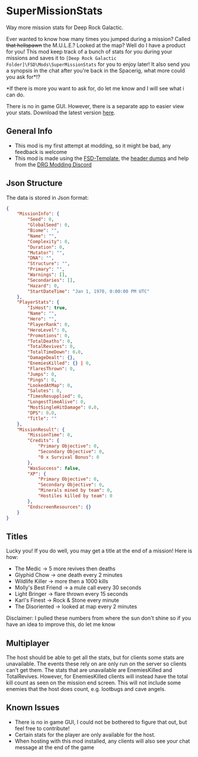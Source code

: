 # SuperMissionStats
Way more mission stats for Deep Rock Galactic.

Ever wanted to know how many times you jumped during a mission? Called ~~that hellspawn~~ the M.U.L.E.? Looked at the map? Well do I have a product for you! This mod keep track of a bunch of stats for you during your missions and saves it to `[Deep Rock Galactic Folder]\FSD\Mods\SuperMissionStats` for you to enjoy later! It also send you a synopsis in the chat after you're back in the Spacerig, what more could you ask for*!?


*If there is more you want to ask for, do let me know and I will see what i can do.

There is no in game GUI. However, there is a separate app to easier view your stats. Download the latest version [here](https://github.com/RubenHuizenga/super-mission-stats-viewer/releases).

## General Info
- This mod is my first attempt at modding, so it might be bad, any feedback is welcome
- This mod is made using the [FSD-Template](https://github.com/DRG-Modding/FSD-Template), the [header dumps](https://github.com/DRG-Modding/Header-Dumps) and help from the [DRG Modding Discord](https://discord.gg/gUw32ayWGt)

## Json Structure
The data is stored in Json format:
```JSON
{
    "MissionInfo": {
        "Seed": 0,
        "GlobalSeed": 0,
        "Biome": "",
        "Name": "",
        "Complexity": 0,
        "Duration": 0,
        "Mutator": "",
        "DNA": "",
        "Structure": "",
        "Primary": "",
        "Warnings": [],
        "Secondaries": [],
        "Hazard": 0,
        "StartDateTime": "Jan 1, 1970, 0:00:00 PM UTC"
    },
    "PlayerStats": {
        "IsHost": true,
        "Name": "",
        "Hero": "",
        "PlayerRank": 0,
        "HeroLevel": 0,
        "Promotions": 0,
        "TotalDeaths": 0,
        "TotalRevives": 0,
        "TotalTimeDown": 0.0,
        "DamageDealt": {},
        "EnemiesKilled": {} | 0,
        "FlaresThrown": 0,
        "Jumps": 0,
        "Pings": 0,
        "LookedAtMap": 0,
        "Salutes": 0,
        "TimesResupplied": 0,
        "LongestTimeAlive": 0,
        "MostSingleHitDamage": 0.0,
        "DPS": 0.0,
        "Title": ""
    },
    "MissionResult": {
        "MissionTime": 0,
        "Credits": {
            "Primary Objective": 0,
            "Secondary Objective": 0,
            "0 x Survival Bonus": 0
        },
        "WasSuccess": false,
        "XP": {
            "Primary Objective": 0,
            "Secondary Objective": 0,
            "Minerals mined by team": 0,
            "Hostiles killed by team": 0
        },
        "EndscreenResources": {}
    }
}
```

## Titles
Lucky you! If you do well, you may get a title at the end of a mission! Here is how: 

- The Medic -> 5 more revives then deaths
- Glyphid Chow -> one death every 2 minutes
- Wildlife Killer -> more then a 1000 kills
- Molly's Best Friend -> a mule call every 30 seconds
- Light Bringer -> flare thrown every 15 seconds
- Karl's Finest -> Rock & Stone every minute
- The Disoriented -> looked at map every 2 minutes

Disclaimer: I pulled these numbers from where the sun don't shine so if you have an idea to improve this, do let me know

## Multiplayer

The host should be able to get all the stats, but for clients some stats are unavailable. The events these rely on are only run on the server so clients can't get them. The stats that are unavailable are EnemiesKilled and TotalRevives. However, for EnemiesKilled clients will instead have the total kill count as seen on the mission end screen. This will not include some enemies that the host does count, e.g. lootbugs and cave angels.

## Known Issues
- There is no in game GUI, I could not be bothered to figure that out, but feel free to contribute!
- Certain stats for the player are only available for the host.
- When hosting with this mod installed, any clients will also see your chat message at the end of the game
